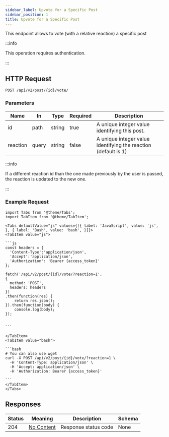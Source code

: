 ```yaml
---
sidebar_label: Upvote for a Specific Post
sidebar_position: 1
title: Upvote for a Specific Post
---
```


This endpoint allows to vote (with a relative reaction) a specific post

:::info

This operation requires authentication.

:::

## HTTP Request

`POST /api/v2/post/{id}/vote/`

### Parameters

| Name     | In    | Type   | Required | Description                                                    |
|----------|-------|--------|----------|----------------------------------------------------------------|
| id       | path  | string | true     | A unique integer value identifying this post.                  |
| reaction | query | string | false    | A unique integer value identifying the reaction (default is 1) |

:::info

If a different reaction id than the one made previously by the user is passed, the reaction is updated to the new one.

:::

### Example Request

````mdx-code-block
import Tabs from '@theme/Tabs';
import TabItem from '@theme/TabItem';

<Tabs defaultValue="js" values={[{ label: 'JavaScript', value: 'js', }, { label: 'Bash', value: 'bash', }]}>
<TabItem value="js">

```js
const headers = {
  'Content-Type':'application/json',
  'Accept':'application/json',
  'Authorization': 'Bearer {access_token}'
};

fetch('/api/v2/post/{id}/vote/?reaction=1',
{
  method: 'POST',
  headers: headers
})
.then(function(res) {
    return res.json();
}).then(function(body) {
    console.log(body);
});


```

</TabItem>
<TabItem value="bash">

```bash
# You can also use wget
curl -X POST /api/v2/post/{id}/vote/?reaction=1 \
  -H 'Content-Type: application/json' \
  -H 'Accept: application/json' \
  -H 'Authorization: Bearer {access_token}'

```
</TabItem>
</Tabs>
````

## Responses

| Status | Meaning                                                         | Description          | Schema |
|--------|-----------------------------------------------------------------|----------------------|--------|
| 204    | [No Content](https://tools.ietf.org/html/rfc7231#section-6.3.5) | Response status code | None   |





